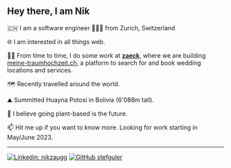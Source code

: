 ## Hey there, I am Nik

🇨🇭 I am a software engineer 👨🏼‍💻  from Zurich, Switzerland

🌐 I am interested in all things web.

🧑‍💼 From time to time, I do some work at [**zaeck**](https://zaeck.ch/en), where we are building [meine-traumhochzeit.ch](https://meine-traumhochzeit.ch/), a platform to search for and book wedding locations and services.

🗺️ Recently travelled around the world. 
 
⛰️ Summitted Huayna Potosí in Bolivia (6'088m tall).

🌱 I believe going plant-based is the future.

📫 Hit me up if you want to know more. Looking for work starting in May/June 2023.

---

[![Linkedin: nikzaugg](https://img.shields.io/badge/-nikzaugg-blue?style=flat-square&logo=Linkedin&logoColor=white&link=https://www.linkedin.com/in/nikzaugg/)](https://www.linkedin.com/in/nikzaugg/) [![GitHub stefguler](https://img.shields.io/github/followers/nikzaugg?label=follow%20me%21&style=social)](https://github.com/nikzaugg)
